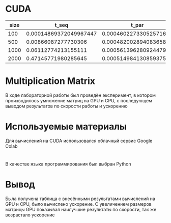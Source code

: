 # CUDA
|size|t_seq|t_par|acc|
|----|--|--|---|
| 100 | 0.00014869372049967447 | 0.00046022733052571613 | 0.3230875496460024 |
| 500 | 0.00866087277730306 | 0.00048200289408365887 | 17.968507831821928 |
| 1000 | 0.06112774213155111 | 0.0005613962809244791 | 108.88519252548132 |
|2000|0.47145771980285645|0.000514984130859375|915.4800925925925|

# Multiplication Matrix
В ходе лабораторной работы был проведён эксперимент, 
в котором производилось умножение матриц на GPU и CPU,
с последующем выводом результатов по скорости работы и ускорению

# Используемые материалы 
Для вычислений на CUDA использовался облачный сервис Google Colab
#
В качестве языка программирования был выбран Python

# Вывод
Была получена таблица с внесёнными результатами
вычислений на GPU и CPU, было вычислено ускорение.
С увеличением размеров матрицы GPU показывал
наилучшие результаты по скорости, так же возрастало ускорение
